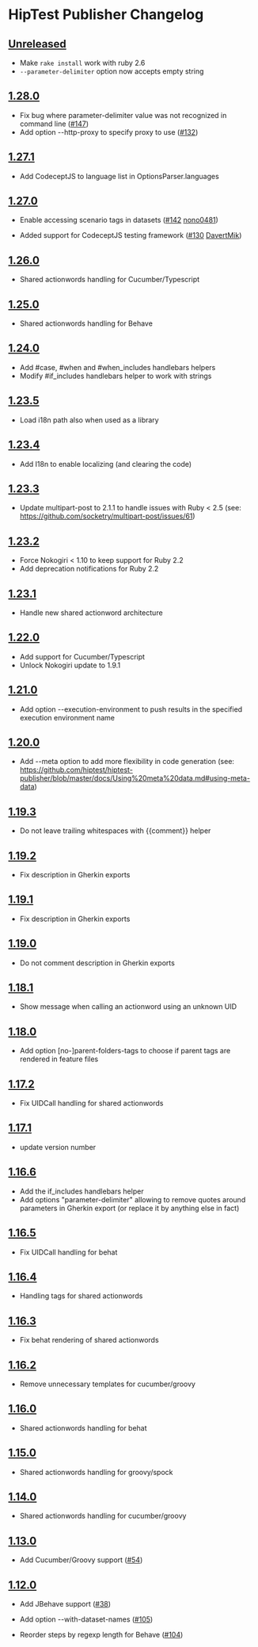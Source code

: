 HipTest Publisher Changelog
===========================

[Unreleased]
------------

 - Make `rake install` work with ruby 2.6
 - `--parameter-delimiter` option now accepts empty string

[1.28.0]
--------

 - Fix bug where parameter-delimiter value was not recognized in command line ([#147](https://github.com/hiptest/hiptest-publisher/issues/147))
 - Add option --http-proxy to specify proxy to use ([#132](https://github.com/hiptest/hiptest-publisher/issues/132))

[1.27.1]
--------

 - Add CodeceptJS to language list in OptionsParser.languages

[1.27.0]
--------

 - Enable accessing scenario tags in datasets
   ([#142](https://github.com/hiptest/hiptest-publisher/pull/142) [nono0481])

 - Added support for CodeceptJS testing framework
   ([#130](https://github.com/hiptest/hiptest-publisher/pull/130) [DavertMik])

[1.26.0]
--------

 - Shared actionwords handling for Cucumber/Typescript

[1.25.0]
--------

 - Shared actionwords handling for Behave

[1.24.0]
--------

 - Add #case, #when and #when_includes handlebars helpers
 - Modify #if_includes handlebars helper to work with strings

[1.23.5]
--------

 - Load i18n path also when used as a library

[1.23.4]
--------

 - Add I18n to enable localizing (and clearing the code)

[1.23.3]
--------

 - Update multipart-post to 2.1.1 to handle issues with Ruby < 2.5
   (see: https://github.com/socketry/multipart-post/issues/61)

[1.23.2]
--------

 - Force Nokogiri < 1.10 to keep support for Ruby 2.2
 - Add deprecation notifications for Ruby 2.2

[1.23.1]
--------

  - Handle new shared actionword architecture

[1.22.0]
--------

  - Add support for Cucumber/Typescript
  - Unlock Nokogiri update to 1.9.1

[1.21.0]
--------

  - Add option --execution-environment to push results in the specified execution environment name

[1.20.0]
--------

 - Add --meta option to add more flexibility in code generation
   (see: https://github.com/hiptest/hiptest-publisher/blob/master/docs/Using%20meta%20data.md#using-meta-data)

[1.19.3]
--------

  - Do not leave trailing whitespaces with {{comment}} helper

[1.19.2]
--------
  - Fix description in Gherkin exports

[1.19.1]
--------
  - Fix description in Gherkin exports

[1.19.0]
--------
  - Do not comment description in Gherkin exports

[1.18.1]
--------
 - Show message when calling an actionword using an unknown UID

[1.18.0]
--------
  - Add option [no-]parent-folders-tags to choose if parent tags are rendered in feature files

[1.17.2]
--------
  - Fix UIDCall handling for shared actionwords

[1.17.1]
--------
  - update version number

[1.16.6]
--------
  - Add the if_includes handlebars helper
  - Add options "parameter-delimiter" allowing to remove quotes around parameters in Gherkin export
    (or replace it by anything else in fact)

[1.16.5]
--------
  - Fix UIDCall handling for behat

[1.16.4]
--------
  - Handling tags for shared actionwords

[1.16.3]
--------
  - Fix behat rendering of shared actionwords

[1.16.2]
--------
  - Remove unnecessary templates for cucumber/groovy

[1.16.0]
--------
  - Shared actionwords handling for behat

[1.15.0]
--------
  - Shared actionwords handling for groovy/spock

[1.14.0]
--------

 - Shared actionwords handling for cucumber/groovy

[1.13.0]
--------

 - Add Cucumber/Groovy support
   ([#54](https://github.com/hiptest/hiptest-publisher/issues/54))

[1.12.0]
--------

 - Add JBehave support
   ([#38](https://github.com/hiptest/hiptest-publisher/issues/38))

 - Add option --with-dataset-names
   ([#105](https://github.com/hiptest/hiptest-publisher/issues/105))

 - Reorder steps by regexp length for Behave
   ([#104](https://github.com/hiptest/hiptest-publisher/issues/104))


<!-- List of releases -->
[Unreleased]: https://github.com/hiptest/hiptest-publisher/compare/v1.28.0...master
[1.28.0]:     https://github.com/hiptest/hiptest-publisher/compare/v1.27.1...v1.28.0
[1.27.1]:     https://github.com/hiptest/hiptest-publisher/compare/v1.27.0...v1.27.1
[1.27.0]:     https://github.com/hiptest/hiptest-publisher/compare/v1.26.0...v1.27.0
[1.26.0]:     https://github.com/hiptest/hiptest-publisher/compare/v1.25.0...v1.26.0
[1.25.0]:     https://github.com/hiptest/hiptest-publisher/compare/v1.24.0...v1.25.0
[1.24.0]:     https://github.com/hiptest/hiptest-publisher/compare/v1.23.5...v1.24.0
[1.23.5]:     https://github.com/hiptest/hiptest-publisher/compare/v1.23.4...v1.23.5
[1.23.4]:     https://github.com/hiptest/hiptest-publisher/compare/v1.23.3...v1.23.4
[1.23.3]:     https://github.com/hiptest/hiptest-publisher/compare/v1.23.2...v1.23.3
[1.23.2]:     https://github.com/hiptest/hiptest-publisher/compare/v1.23.1...v1.23.2
[1.23.1]:     https://github.com/hiptest/hiptest-publisher/compare/v1.22.0...v1.23.1
[1.22.0]:     https://github.com/hiptest/hiptest-publisher/compare/v1.21.0...v1.22.0
[1.21.0]:     https://github.com/hiptest/hiptest-publisher/compare/v1.20.0...v1.21.0
[1.20.0]:     https://github.com/hiptest/hiptest-publisher/compare/v1.19.3...v1.20.0
[1.19.3]:     https://github.com/hiptest/hiptest-publisher/compare/v1.19.2...v1.19.3
[1.19.2]:     https://github.com/hiptest/hiptest-publisher/compare/v1.19.1...v1.19.2
[1.19.1]:     https://github.com/hiptest/hiptest-publisher/compare/v1.19.0...v1.19.1
[1.19.0]:     https://github.com/hiptest/hiptest-publisher/compare/v1.18.1...v1.19.0
[1.18.1]:     https://github.com/hiptest/hiptest-publisher/compare/v1.18.0...v1.18.1
[1.18.0]:     https://github.com/hiptest/hiptest-publisher/compare/v1.17.2...v1.18.0
[1.17.2]:     https://github.com/hiptest/hiptest-publisher/compare/v1.17.1...v1.17.2
[1.17.1]:     https://github.com/hiptest/hiptest-publisher/compare/v1.16.6...v1.17.1
[1.16.6]:     https://github.com/hiptest/hiptest-publisher/compare/v1.16.5...v1.16.6
[1.16.5]:     https://github.com/hiptest/hiptest-publisher/compare/v1.16.4...v1.16.5
[1.16.4]:     https://github.com/hiptest/hiptest-publisher/compare/v1.16.3...v1.16.4
[1.16.3]:     https://github.com/hiptest/hiptest-publisher/compare/v1.16.2...v1.16.3
[1.16.2]:     https://github.com/hiptest/hiptest-publisher/compare/v1.16.0...v1.16.2
[1.16.0]:     https://github.com/hiptest/hiptest-publisher/compare/v1.15.0...v1.16.0
[1.15.0]:     https://github.com/hiptest/hiptest-publisher/compare/v1.14.0...v1.15.0
[1.14.0]:     https://github.com/hiptest/hiptest-publisher/compare/v1.13.0...v1.14.0
[1.13.0]:     https://github.com/hiptest/hiptest-publisher/compare/v1.12.0...v1.13.0
[1.12.0]:     https://github.com/hiptest/hiptest-publisher/compare/v1.11.1...v1.12.0


<!-- List of contributors -->
[atulhm]: https://github.com/atulhm
[ClaudiaJ]: https://github.com/ClaudiaJ
[daniel-kun]: https://github.com/daniel-kun
[DavertMik]: https://github.com/DavertMik
[etorreborre]: https://github.com/etorreborre
[Jesterovskiy]: https://github.com/Jesterovskiy
[lostiniceland]: https://github.com/lostiniceland
[mhfrantz]: https://github.com/mhfrantz
[nono0481]: https://github.com/nono0481
[tenpaiyomi]: https://github.com/tenpaiyomi
[tikolakin]: https://github.com/tikolakin
[weeksghost]: https://github.com/weeksghost
